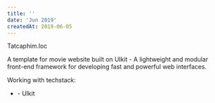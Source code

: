 ```yaml
---
title: ''
date: 'Jun 2019'
createdAt: 2019-06-05
---
```

<div class="grid gap-1">
  <div class="col-span-2">
    <div class="col-span-2">
      <span class=""> Tatcaphim.loc </span>
    </div>
    <div class="col-span-2 text-sm text-justify ml-2">
	  <p>A template for movie website built on UIkit - A lightweight and
      modular front-end framework for developing fast and powerful web
      interfaces.</p>
    </div>
    <div class="col-span-2 text-sm text-justify mt-2 ml-2">
    <span>Working with techstack:</span>
      <ul>
        <li><span>- UIkit <font-awesome-icon :icon="['fab', 'uikit']" size="lg" ></font-awesome-icon> </span></li>
      </ul>
    </div>
  </div>
</div>
